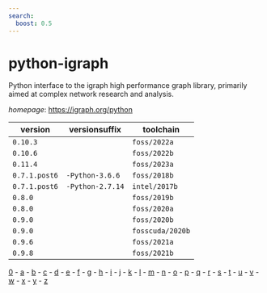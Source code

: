```yaml
---
search:
  boost: 0.5
---
```

# python-igraph

Python interface to the igraph high performance graph library, primarily aimed at complex network  research and analysis.

*homepage*: <https://igraph.org/python>

version | versionsuffix | toolchain
--------|---------------|----------
``0.10.3`` |  | ``foss/2022a``
``0.10.6`` |  | ``foss/2022b``
``0.11.4`` |  | ``foss/2023a``
``0.7.1.post6`` | ``-Python-3.6.6`` | ``foss/2018b``
``0.7.1.post6`` | ``-Python-2.7.14`` | ``intel/2017b``
``0.8.0`` |  | ``foss/2019b``
``0.8.0`` |  | ``foss/2020a``
``0.9.0`` |  | ``foss/2020b``
``0.9.0`` |  | ``fosscuda/2020b``
``0.9.6`` |  | ``foss/2021a``
``0.9.8`` |  | ``foss/2021b``

[0](../0/index.md) - [a](../a/index.md) - [b](../b/index.md) - [c](../c/index.md) - [d](../d/index.md) - [e](../e/index.md) - [f](../f/index.md) - [g](../g/index.md) - [h](../h/index.md) - [i](../i/index.md) - [j](../j/index.md) - [k](../k/index.md) - [l](../l/index.md) - [m](../m/index.md) - [n](../n/index.md) - [o](../o/index.md) - [p](../p/index.md) - [q](../q/index.md) - [r](../r/index.md) - [s](../s/index.md) - [t](../t/index.md) - [u](../u/index.md) - [v](../v/index.md) - [w](../w/index.md) - [x](../x/index.md) - [y](../y/index.md) - [z](../z/index.md)

